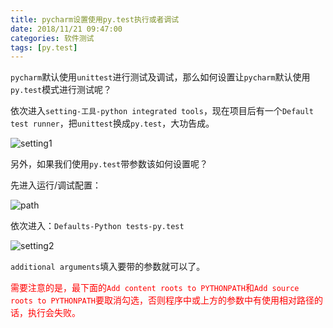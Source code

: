 ```yaml
---
title: pycharm设置使用py.test执行或者调试
date: 2018/11/21 09:47:00
categories: 软件测试
tags: [py.test]
---
```


`pycharm`默认使用`unittest`进行测试及调试，那么如何设置让`pycharm`默认使用`py.test`模式进行测试呢？

<!-- more -->

依次进入`setting-工具-python integrated tools`，现在项目后有一个`Default test runner`，把`unittest`换成`py.test`，大功告成。

![setting1](http://img.qizhenjun.com/QQ%E6%88%AA%E5%9B%BE20181121095743.png)



另外，如果我们使用`py.test`带参数该如何设置呢？

先进入运行/调试配置：

![path](http://img.qizhenjun.com/QQ%E6%88%AA%E5%9B%BE20181121100120.png)

依次进入：`Defaults-Python tests-py.test`

![setting2](http://img.qizhenjun.com/QQ%E6%88%AA%E5%9B%BE20181121100345.png)

`additional arguments`填入要带的参数就可以了。

<font color='red'>需要注意的是，最下面的`Add content roots to PYTHONPATH`和`Add source roots to PYTHONPATH`要取消勾选，否则程序中或上方的参数中有使用相对路径的话，执行会失败。</font>